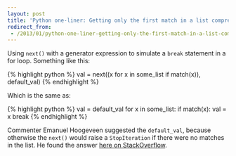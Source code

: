 ```yaml
---
layout: post
title: 'Python one-liner: Getting only the first match in a list comprehension'
redirect_from:
 - /2013/01/python-one-liner-getting-only-the-first-match-in-a-list-comprehension/
---
```


Using `next()` with a generator expression to simulate a `break`
statement in a for loop. Something like this:

{% highlight python %}
val = next((x for x in some_list if match(x)), default_val)
{% endhighlight %}

Which is the same as:

{% highlight python %}
val = default_val
for x in some_list:
    if match(x):
        val = x
        break
{% endhighlight %}

Commenter Emanuel Hoogeveen suggested the `default_val`, because
otherwise the `next()` would raise a `StopIteration` if there were no
matches in the list. He found the answer [here on StackOverflow][].


[here on StackOverflow]: http://stackoverflow.com/questions/7102050/how-can-i-get-a-python-generator-to-return-none-rather-than-stopiteration
